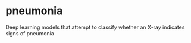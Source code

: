 # pneumonia
Deep learning models that attempt to classify whether an X-ray indicates signs of pneumonia
